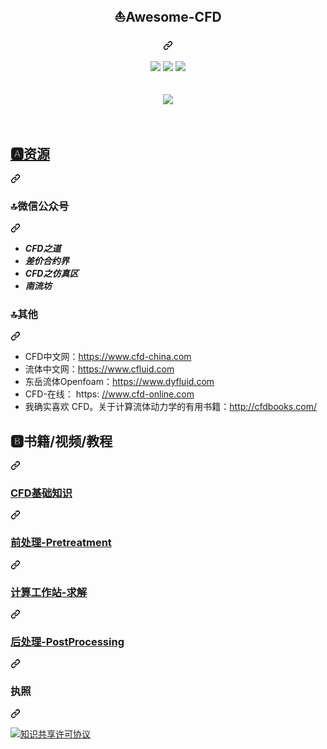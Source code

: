 <div class="Box-sc-g0xbh4-0 bJMeLZ js-snippet-clipboard-copy-unpositioned" data-hpc="true"><article class="markdown-body entry-content container-lg" itemprop="text"><div align="center" dir="auto">
    <div class="markdown-heading" dir="auto"><h1 tabindex="-1" class="heading-element" dir="auto"><font style="vertical-align: inherit;"><font style="vertical-align: inherit;">⛵Awesome-CFD</font></font></h1><a id="user-content--awesome-cfd" class="anchor" aria-label="永久链接：⛵Awesome-CFD" href="#-awesome-cfd"><svg class="octicon octicon-link" viewBox="0 0 16 16" version="1.1" width="16" height="16" aria-hidden="true"><path d="m7.775 3.275 1.25-1.25a3.5 3.5 0 1 1 4.95 4.95l-2.5 2.5a3.5 3.5 0 0 1-4.95 0 .751.751 0 0 1 .018-1.042.751.751 0 0 1 1.042-.018 1.998 1.998 0 0 0 2.83 0l2.5-2.5a2.002 2.002 0 0 0-2.83-2.83l-1.25 1.25a.751.751 0 0 1-1.042-.018.751.751 0 0 1-.018-1.042Zm-4.69 9.64a1.998 1.998 0 0 0 2.83 0l1.25-1.25a.751.751 0 0 1 1.042.018.751.751 0 0 1 .018 1.042l-1.25 1.25a3.5 3.5 0 1 1-4.95-4.95l2.5-2.5a3.5 3.5 0 0 1 4.95 0 .751.751 0 0 1-.018 1.042.751.751 0 0 1-1.042.018 1.998 1.998 0 0 0-2.83 0l-2.5 2.5a1.998 1.998 0 0 0 0 2.83Z"></path></svg></a></div>
</div>
<br>
<div align="center" dir="auto">
    <a href="https://github.com/thu-zhanghl/cfd-notes"> <img src="https://camo.githubusercontent.com/bc525e4b97bdda5ee0a19dff8d2a73bed16eb1af75f0058992982bf8a2dd18e5/68747470733a2f2f62616467656e2e6e65742f62616467652f69636f6e2f617765736f6d652d6366643f69636f6e3d617765736f6d65266c6162656c" data-canonical-src="https://badgen.net/badge/icon/awesome-cfd?icon=awesome&amp;label" style="max-width: 100%;"></a>
    <a href="https://github.com/thu-zhanghl/cfd-notes"> <img src="https://camo.githubusercontent.com/0dd685feb4704d4cb23688bd9a43617329003d92bd26b94d018f1a503b5bdce8/68747470733a2f2f62616467656e2e6e65742f6769746875622f6c6173742d636f6d6d69742f7468752d7a68616e67686c2f4346442d4e6f746573" data-canonical-src="https://badgen.net/github/last-commit/thu-zhanghl/CFD-Notes" style="max-width: 100%;"></a>
    <a href="https://github.com/thu-zhanghl/cfd-notes"> <img src="https://camo.githubusercontent.com/9c2c7816e5dc87bf420cad4da2df9e0677ff2aed5d29d01e15acf76dae7b681e/68747470733a2f2f62616467656e2e6e65742f6769746875622f73746172732f7468752d7a68616e67686c2f4346442d4e6f746573" data-canonical-src="https://badgen.net/github/stars/thu-zhanghl/CFD-Notes" style="max-width: 100%;"></a>
</div>
<br>
<br>
<div align="center" dir="auto">
<animated-image data-catalyst=""><a target="_blank" rel="noopener noreferrer" href="/thu-zhanghl/CFD101/blob/master/CFD基础知识/《我所理解的流体力学》高清插图/绕圆柱流动--随雷诺数增加的变化.gif" data-target="animated-image.originalLink"><img src="/thu-zhanghl/CFD101/raw/master/CFD基础知识/《我所理解的流体力学》高清插图/绕圆柱流动--随雷诺数增加的变化.gif" style="max-width: 100%; display: inline-block;" data-target="animated-image.originalImage"></a>
      <span class="AnimatedImagePlayer" data-target="animated-image.player" hidden="">
        <a data-target="animated-image.replacedLink" class="AnimatedImagePlayer-images" href="https://github.com/thu-zhanghl/CFD101/blob/master/CFD%E5%9F%BA%E7%A1%80%E7%9F%A5%E8%AF%86/%E3%80%8A%E6%88%91%E6%89%80%E7%90%86%E8%A7%A3%E7%9A%84%E6%B5%81%E4%BD%93%E5%8A%9B%E5%AD%A6%E3%80%8B%E9%AB%98%E6%B8%85%E6%8F%92%E5%9B%BE/%E7%BB%95%E5%9C%86%E6%9F%B1%E6%B5%81%E5%8A%A8--%E9%9A%8F%E9%9B%B7%E8%AF%BA%E6%95%B0%E5%A2%9E%E5%8A%A0%E7%9A%84%E5%8F%98%E5%8C%96.gif" target="_blank">
          
        <span data-target="animated-image.imageContainer">
            <img data-target="animated-image.replacedImage" alt="%E7%BB%95%E5%9C%86%E6%9F%B1%E6%B5%81%E5%8A%A8--%E9%9A%8F%E9%9B%B7%E8%AF%BA %E6%95%B0%E5%A2%9E%E5%8A%A0%E7%9A%84%E5%8F%98%E5%8C%96.gif" class="AnimatedImagePlayer-animatedImage" src="https://github.com/thu-zhanghl/CFD101/raw/master/CFD%E5%9F%BA%E7%A1%80%E7%9F%A5%E8%AF%86/%E3%80%8A%E6%88%91%E6%89%80%E7%90%86%E8%A7%A3%E7%9A%84%E6%B5%81%E4%BD%93%E5%8A%9B%E5%AD%A6%E3%80%8B%E9%AB%98%E6%B8%85%E6%8F%92%E5%9B%BE/%E7%BB%95%E5%9C%86%E6%9F%B1%E6%B5%81%E5%8A%A8--%E9%9A%8F%E9%9B%B7%E8%AF%BA%E6%95%B0%E5%A2%9E%E5%8A%A0%E7%9A%84%E5%8F%98%E5%8C%96.gif" style="display: block; opacity: 1;">
          <canvas class="AnimatedImagePlayer-stillImage" aria-hidden="true" width="425" height="142"></canvas></span></a>
        <button data-target="animated-image.imageButton" class="AnimatedImagePlayer-images" tabindex="-1" aria-label="Play %E7%BB%95%E5%9C%86%E6%9F%B1%E6%B5%81%E5%8A%A8--%E9%9A%8F%E9%9B%B7%E8%AF%BA%E6%95%B0%E5%A2%9E%E5%8A%A0%E7%9A%84%E5%8F%98%E5%8C%96.gif" hidden=""></button>
        <span class="AnimatedImagePlayer-controls" data-target="animated-image.controls" hidden="">
          <button data-target="animated-image.playButton" class="AnimatedImagePlayer-button" aria-label="播放%E7%BB%95%E5%9C%86%E6%9F%B1%E6%B5%81%E5%8A%A8--%E9%9A%8F%E9%9B%B7%E8%AF% BA%E6%95%B0%E5%A2%9E%E5%8A%A0%E7%9A%84%E5%8F%98%E5%8C%96.gif">
            <svg aria-hidden="true" focusable="false" class="octicon icon-play" width="16" height="16" viewBox="0 0 16 16" fill="none" xmlns="http://www.w3.org/2000/svg">
              <path d="M4 13.5427V2.45734C4 1.82607 4.69692 1.4435 5.2295 1.78241L13.9394 7.32507C14.4334 7.63943 14.4334 8.36057 13.9394 8.67493L5.2295 14.2176C4.69692 14.5565 4 14.1739 4 13.5427Z">
            </path></svg>
            <svg aria-hidden="true" focusable="false" class="octicon icon-pause" width="16" height="16" viewBox="0 0 16 16" xmlns="http://www.w3.org/2000/svg">
              <rect x="4" y="2" width="3" height="12" rx="1"></rect>
              <rect x="9" y="2" width="3" height="12" rx="1"></rect>
            </svg>
          </button>
          <a data-target="animated-image.openButton" aria-label="打开%E7%BB%95%E5%9C%86%E6%9F%B1%E6%B5%81%E5%8A%A8--%E9%9A%8F%E9%9B%B7%E8%AF% BA%E6%95%B0%E5%A2%9E%E5%8A%A0%E7%9A%84%E5%8F%98%E5%8C%96.gif 在新窗口中" class="AnimatedImagePlayer-button" href="https://github.com/thu-zhanghl/CFD101/blob/master/CFD%E5%9F%BA%E7%A1%80%E7%9F%A5%E8%AF%86/%E3%80%8A%E6%88%91%E6%89%80%E7%90%86%E8%A7%A3%E7%9A%84%E6%B5%81%E4%BD%93%E5%8A%9B%E5%AD%A6%E3%80%8B%E9%AB%98%E6%B8%85%E6%8F%92%E5%9B%BE/%E7%BB%95%E5%9C%86%E6%9F%B1%E6%B5%81%E5%8A%A8--%E9%9A%8F%E9%9B%B7%E8%AF%BA%E6%95%B0%E5%A2%9E%E5%8A%A0%E7%9A%84%E5%8F%98%E5%8C%96.gif" target="_blank">
            <svg aria-hidden="true" class="octicon" xmlns="http://www.w3.org/2000/svg" viewBox="0 0 16 16" width="16" height="16">
              <path fill-rule="evenodd" d="M10.604 1h4.146a.25.25 0 01.25.25v4.146a.25.25 0 01-.427.177L13.03 4.03 9.28 7.78a.75.75 0 01-1.06-1.06l3.75-3.75-1.543-1.543A.25.25 0 0110.604 1zM3.75 2A1.75 1.75 0 002 3.75v8.5c0 .966.784 1.75 1.75 1.75h8.5A1.75 1.75 0 0014 12.25v-3.5a.75.75 0 00-1.5 0v3.5a.25.25 0 01-.25.25h-8.5a.25.25 0 01-.25-.25v-8.5a.25.25 0 01.25-.25h3.5a.75.75 0 000-1.5h-3.5z"></path>
            </svg>
          </a>
        </span>
      </span></animated-image>
</div>
<br>
<br>
<div class="markdown-heading" dir="auto"><h2 tabindex="-1" class="heading-element" dir="auto"><font style="vertical-align: inherit;"><font style="vertical-align: inherit;">🅰资源</font></font></h2><a id="user-content-🅰资源" class="anchor" aria-label="永久链接：🅰资源" href="#🅰资源"><svg class="octicon octicon-link" viewBox="0 0 16 16" version="1.1" width="16" height="16" aria-hidden="true"><path d="m7.775 3.275 1.25-1.25a3.5 3.5 0 1 1 4.95 4.95l-2.5 2.5a3.5 3.5 0 0 1-4.95 0 .751.751 0 0 1 .018-1.042.751.751 0 0 1 1.042-.018 1.998 1.998 0 0 0 2.83 0l2.5-2.5a2.002 2.002 0 0 0-2.83-2.83l-1.25 1.25a.751.751 0 0 1-1.042-.018.751.751 0 0 1-.018-1.042Zm-4.69 9.64a1.998 1.998 0 0 0 2.83 0l1.25-1.25a.751.751 0 0 1 1.042.018.751.751 0 0 1 .018 1.042l-1.25 1.25a3.5 3.5 0 1 1-4.95-4.95l2.5-2.5a3.5 3.5 0 0 1 4.95 0 .751.751 0 0 1-.018 1.042.751.751 0 0 1-1.042.018 1.998 1.998 0 0 0-2.83 0l-2.5 2.5a1.998 1.998 0 0 0 0 2.83Z"></path></svg></a></div>
<div class="markdown-heading" dir="auto"><h3 tabindex="-1" class="heading-element" dir="auto"><font style="vertical-align: inherit;"><font style="vertical-align: inherit;">🔝微信公众号</font></font></h3><a id="user-content-微信公众号" class="anchor" aria-label="永久链接：🔝微信公众号" href="#微信公众号"><svg class="octicon octicon-link" viewBox="0 0 16 16" version="1.1" width="16" height="16" aria-hidden="true"><path d="m7.775 3.275 1.25-1.25a3.5 3.5 0 1 1 4.95 4.95l-2.5 2.5a3.5 3.5 0 0 1-4.95 0 .751.751 0 0 1 .018-1.042.751.751 0 0 1 1.042-.018 1.998 1.998 0 0 0 2.83 0l2.5-2.5a2.002 2.002 0 0 0-2.83-2.83l-1.25 1.25a.751.751 0 0 1-1.042-.018.751.751 0 0 1-.018-1.042Zm-4.69 9.64a1.998 1.998 0 0 0 2.83 0l1.25-1.25a.751.751 0 0 1 1.042.018.751.751 0 0 1 .018 1.042l-1.25 1.25a3.5 3.5 0 1 1-4.95-4.95l2.5-2.5a3.5 3.5 0 0 1 4.95 0 .751.751 0 0 1-.018 1.042.751.751 0 0 1-1.042.018 1.998 1.998 0 0 0-2.83 0l-2.5 2.5a1.998 1.998 0 0 0 0 2.83Z"></path></svg></a></div>
<ul dir="auto">
<li><em><strong><font style="vertical-align: inherit;"><font style="vertical-align: inherit;">CFD之道</font></font></strong></em></li>
<li><em><strong><font style="vertical-align: inherit;"><font style="vertical-align: inherit;">差价合约界</font></font></strong></em></li>
<li><em><strong><font style="vertical-align: inherit;"><font style="vertical-align: inherit;">CFD之仿真区</font></font></strong></em></li>
<li><em><strong><font style="vertical-align: inherit;"><font style="vertical-align: inherit;">南流坊</font></font></strong></em></li>
</ul>
<div class="markdown-heading" dir="auto"><h3 tabindex="-1" class="heading-element" dir="auto"><font style="vertical-align: inherit;"><font style="vertical-align: inherit;">🔝其他</font></font></h3><a id="user-content-其它" class="anchor" aria-label="永久链接： 🔝其他" href="#其它"><svg class="octicon octicon-link" viewBox="0 0 16 16" version="1.1" width="16" height="16" aria-hidden="true"><path d="m7.775 3.275 1.25-1.25a3.5 3.5 0 1 1 4.95 4.95l-2.5 2.5a3.5 3.5 0 0 1-4.95 0 .751.751 0 0 1 .018-1.042.751.751 0 0 1 1.042-.018 1.998 1.998 0 0 0 2.83 0l2.5-2.5a2.002 2.002 0 0 0-2.83-2.83l-1.25 1.25a.751.751 0 0 1-1.042-.018.751.751 0 0 1-.018-1.042Zm-4.69 9.64a1.998 1.998 0 0 0 2.83 0l1.25-1.25a.751.751 0 0 1 1.042.018.751.751 0 0 1 .018 1.042l-1.25 1.25a3.5 3.5 0 1 1-4.95-4.95l2.5-2.5a3.5 3.5 0 0 1 4.95 0 .751.751 0 0 1-.018 1.042.751.751 0 0 1-1.042.018 1.998 1.998 0 0 0-2.83 0l-2.5 2.5a1.998 1.998 0 0 0 0 2.83Z"></path></svg></a></div>
<ul dir="auto">
<li><font style="vertical-align: inherit;"><font style="vertical-align: inherit;">CFD中文网：</font></font><a href="https://www.cfd-china.com" rel="nofollow"><font style="vertical-align: inherit;"><font style="vertical-align: inherit;">https://www.cfd-china.com</font></font></a></li>
<li><font style="vertical-align: inherit;"><font style="vertical-align: inherit;">流体中文网：</font></font><a href="https://www.cfluid.com" rel="nofollow"><font style="vertical-align: inherit;"><font style="vertical-align: inherit;">https://www.cfluid.com</font></font></a></li>
<li><font style="vertical-align: inherit;"><font style="vertical-align: inherit;">东岳流体Openfoam：</font></font><a href="https://www.dyfluid.com" rel="nofollow"><font style="vertical-align: inherit;"><font style="vertical-align: inherit;">https://www.dyfluid.com</font></font></a></li>
<li><font style="vertical-align: inherit;"><font style="vertical-align: inherit;">CFD-在线： https: </font></font><a href="https://www.cfd-online.com" rel="nofollow"><font style="vertical-align: inherit;"><font style="vertical-align: inherit;">//www.cfd-online.com</font></font></a></li>
<li><font style="vertical-align: inherit;"><font style="vertical-align: inherit;">我确实喜欢 CFD。关于计算流体动力学的有用书籍：</font></font><a href="http://cfdbooks.com/" rel="nofollow"><font style="vertical-align: inherit;"><font style="vertical-align: inherit;">http://cfdbooks.com/</font></font></a></li>
</ul>
<div class="markdown-heading" dir="auto"><h2 tabindex="-1" class="heading-element" dir="auto"><font style="vertical-align: inherit;"><font style="vertical-align: inherit;">🅱书籍/视频/教程</font></font></h2><a id="user-content-🅱书籍视频教程" class="anchor" aria-label="永久链接：🅱书籍/视频/教程" href="#🅱书籍视频教程"><svg class="octicon octicon-link" viewBox="0 0 16 16" version="1.1" width="16" height="16" aria-hidden="true"><path d="m7.775 3.275 1.25-1.25a3.5 3.5 0 1 1 4.95 4.95l-2.5 2.5a3.5 3.5 0 0 1-4.95 0 .751.751 0 0 1 .018-1.042.751.751 0 0 1 1.042-.018 1.998 1.998 0 0 0 2.83 0l2.5-2.5a2.002 2.002 0 0 0-2.83-2.83l-1.25 1.25a.751.751 0 0 1-1.042-.018.751.751 0 0 1-.018-1.042Zm-4.69 9.64a1.998 1.998 0 0 0 2.83 0l1.25-1.25a.751.751 0 0 1 1.042.018.751.751 0 0 1 .018 1.042l-1.25 1.25a3.5 3.5 0 1 1-4.95-4.95l2.5-2.5a3.5 3.5 0 0 1 4.95 0 .751.751 0 0 1-.018 1.042.751.751 0 0 1-1.042.018 1.998 1.998 0 0 0-2.83 0l-2.5 2.5a1.998 1.998 0 0 0 0 2.83Z"></path></svg></a></div>
<div class="markdown-heading" dir="auto"><h3 tabindex="-1" class="heading-element" dir="auto"><a href="/thu-zhanghl/CFD101/blob/master/CFD%E5%9F%BA%E7%A1%80%E7%9F%A5%E8%AF%86"><font style="vertical-align: inherit;"><font style="vertical-align: inherit;">CFD基础知识</font></font></a></h3><a id="user-content-cfd基础知识" class="anchor" aria-label="永久链接：CFD基础知识" href="#cfd基础知识"><svg class="octicon octicon-link" viewBox="0 0 16 16" version="1.1" width="16" height="16" aria-hidden="true"><path d="m7.775 3.275 1.25-1.25a3.5 3.5 0 1 1 4.95 4.95l-2.5 2.5a3.5 3.5 0 0 1-4.95 0 .751.751 0 0 1 .018-1.042.751.751 0 0 1 1.042-.018 1.998 1.998 0 0 0 2.83 0l2.5-2.5a2.002 2.002 0 0 0-2.83-2.83l-1.25 1.25a.751.751 0 0 1-1.042-.018.751.751 0 0 1-.018-1.042Zm-4.69 9.64a1.998 1.998 0 0 0 2.83 0l1.25-1.25a.751.751 0 0 1 1.042.018.751.751 0 0 1 .018 1.042l-1.25 1.25a3.5 3.5 0 1 1-4.95-4.95l2.5-2.5a3.5 3.5 0 0 1 4.95 0 .751.751 0 0 1-.018 1.042.751.751 0 0 1-1.042.018 1.998 1.998 0 0 0-2.83 0l-2.5 2.5a1.998 1.998 0 0 0 0 2.83Z"></path></svg></a></div>
<div class="markdown-heading" dir="auto"><h3 tabindex="-1" class="heading-element" dir="auto"><a href="/thu-zhanghl/CFD101/blob/master/%E5%89%8D%E5%A4%84%E7%90%86-Pretreatment"><font style="vertical-align: inherit;"><font style="vertical-align: inherit;">前处理-Pretreatment</font></font></a></h3><a id="user-content-前处理-pretreatment" class="anchor" aria-label="永久链接：前处理-预处理" href="#前处理-pretreatment"><svg class="octicon octicon-link" viewBox="0 0 16 16" version="1.1" width="16" height="16" aria-hidden="true"><path d="m7.775 3.275 1.25-1.25a3.5 3.5 0 1 1 4.95 4.95l-2.5 2.5a3.5 3.5 0 0 1-4.95 0 .751.751 0 0 1 .018-1.042.751.751 0 0 1 1.042-.018 1.998 1.998 0 0 0 2.83 0l2.5-2.5a2.002 2.002 0 0 0-2.83-2.83l-1.25 1.25a.751.751 0 0 1-1.042-.018.751.751 0 0 1-.018-1.042Zm-4.69 9.64a1.998 1.998 0 0 0 2.83 0l1.25-1.25a.751.751 0 0 1 1.042.018.751.751 0 0 1 .018 1.042l-1.25 1.25a3.5 3.5 0 1 1-4.95-4.95l2.5-2.5a3.5 3.5 0 0 1 4.95 0 .751.751 0 0 1-.018 1.042.751.751 0 0 1-1.042.018 1.998 1.998 0 0 0-2.83 0l-2.5 2.5a1.998 1.998 0 0 0 0 2.83Z"></path></svg></a></div>
<div class="markdown-heading" dir="auto"><h3 tabindex="-1" class="heading-element" dir="auto"><a href="/thu-zhanghl/CFD101/blob/master/%E8%AE%A1%E7%AE%97%E6%B1%82%E8%A7%A3-Solving"><font style="vertical-align: inherit;"><font style="vertical-align: inherit;">计算工作站-求解</font></font></a></h3><a id="user-content-计算求解-solving" class="anchor" aria-label="永久链接：计算图纸-求解" href="#计算求解-solving"><svg class="octicon octicon-link" viewBox="0 0 16 16" version="1.1" width="16" height="16" aria-hidden="true"><path d="m7.775 3.275 1.25-1.25a3.5 3.5 0 1 1 4.95 4.95l-2.5 2.5a3.5 3.5 0 0 1-4.95 0 .751.751 0 0 1 .018-1.042.751.751 0 0 1 1.042-.018 1.998 1.998 0 0 0 2.83 0l2.5-2.5a2.002 2.002 0 0 0-2.83-2.83l-1.25 1.25a.751.751 0 0 1-1.042-.018.751.751 0 0 1-.018-1.042Zm-4.69 9.64a1.998 1.998 0 0 0 2.83 0l1.25-1.25a.751.751 0 0 1 1.042.018.751.751 0 0 1 .018 1.042l-1.25 1.25a3.5 3.5 0 1 1-4.95-4.95l2.5-2.5a3.5 3.5 0 0 1 4.95 0 .751.751 0 0 1-.018 1.042.751.751 0 0 1-1.042.018 1.998 1.998 0 0 0-2.83 0l-2.5 2.5a1.998 1.998 0 0 0 0 2.83Z"></path></svg></a></div>
<div class="markdown-heading" dir="auto"><h3 tabindex="-1" class="heading-element" dir="auto"><a href="/thu-zhanghl/CFD101/blob/master/%E5%90%8E%E5%A4%84%E7%90%86-PostProcessing"><font style="vertical-align: inherit;"><font style="vertical-align: inherit;">后处理-PostProcessing</font></font></a></h3><a id="user-content-后处理-postprocessing" class="anchor" aria-label="永久链接：后处理-PostProcessing" href="#后处理-postprocessing"><svg class="octicon octicon-link" viewBox="0 0 16 16" version="1.1" width="16" height="16" aria-hidden="true"><path d="m7.775 3.275 1.25-1.25a3.5 3.5 0 1 1 4.95 4.95l-2.5 2.5a3.5 3.5 0 0 1-4.95 0 .751.751 0 0 1 .018-1.042.751.751 0 0 1 1.042-.018 1.998 1.998 0 0 0 2.83 0l2.5-2.5a2.002 2.002 0 0 0-2.83-2.83l-1.25 1.25a.751.751 0 0 1-1.042-.018.751.751 0 0 1-.018-1.042Zm-4.69 9.64a1.998 1.998 0 0 0 2.83 0l1.25-1.25a.751.751 0 0 1 1.042.018.751.751 0 0 1 .018 1.042l-1.25 1.25a3.5 3.5 0 1 1-4.95-4.95l2.5-2.5a3.5 3.5 0 0 1 4.95 0 .751.751 0 0 1-.018 1.042.751.751 0 0 1-1.042.018 1.998 1.998 0 0 0-2.83 0l-2.5 2.5a1.998 1.998 0 0 0 0 2.83Z"></path></svg></a></div>
<div class="markdown-heading" dir="auto"><h3 tabindex="-1" class="heading-element" dir="auto"><font style="vertical-align: inherit;"><font style="vertical-align: inherit;">执照</font></font></h3><a id="user-content-license" class="anchor" aria-label="永久链接：许可证" href="#license"><svg class="octicon octicon-link" viewBox="0 0 16 16" version="1.1" width="16" height="16" aria-hidden="true"><path d="m7.775 3.275 1.25-1.25a3.5 3.5 0 1 1 4.95 4.95l-2.5 2.5a3.5 3.5 0 0 1-4.95 0 .751.751 0 0 1 .018-1.042.751.751 0 0 1 1.042-.018 1.998 1.998 0 0 0 2.83 0l2.5-2.5a2.002 2.002 0 0 0-2.83-2.83l-1.25 1.25a.751.751 0 0 1-1.042-.018.751.751 0 0 1-.018-1.042Zm-4.69 9.64a1.998 1.998 0 0 0 2.83 0l1.25-1.25a.751.751 0 0 1 1.042.018.751.751 0 0 1 .018 1.042l-1.25 1.25a3.5 3.5 0 1 1-4.95-4.95l2.5-2.5a3.5 3.5 0 0 1 4.95 0 .751.751 0 0 1-.018 1.042.751.751 0 0 1-1.042.018 1.998 1.998 0 0 0-2.83 0l-2.5 2.5a1.998 1.998 0 0 0 0 2.83Z"></path></svg></a></div>
<p dir="auto"><a href="http://creativecommons.org/licenses/by-nc-sa/4.0/" rel="nofollow"><img alt="知识共享许可协议" src="https://camo.githubusercontent.com/394c08dc4b8a47e0c6eaecef98132816cccc0bf446259bde1911462f4d6f5a91/68747470733a2f2f692e6372656174697665636f6d6d6f6e732e6f72672f6c2f62792d6e632d73612f342e302f38387833312e706e67" data-canonical-src="https://i.creativecommons.org/l/by-nc-sa/4.0/88x31.png" style="max-width: 100%;"></a></p>
</article></div>
